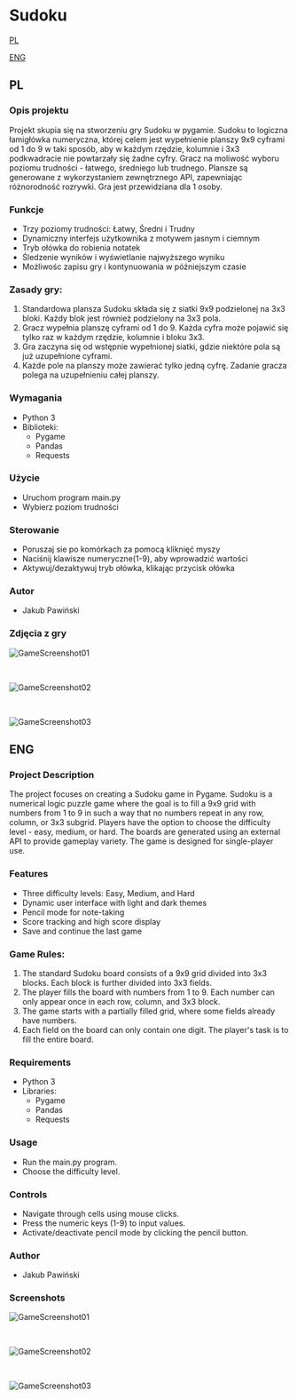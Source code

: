 # Sudoku

[PL](#pl)

[ENG](#eng)

## PL
   ### Opis projektu
   Projekt skupia się na stworzeniu gry Sudoku w pygamie. Sudoku to logiczna łamigłówka numeryczna, której celem jest wypełnienie planszy 9x9 cyframi od 1 do 9 w taki sposób, aby w każdym rzędzie, kolumnie i 3x3 podkwadracie nie powtarzały się żadne cyfry.
   Gracz na moliwość wyboru poziomu trudności - łatwego, średniego lub trudnego. Plansze są generowane z wykorzystaniem zewnętrznego API, zapewniając różnorodność rozrywki. Gra jest przewidziana dla 1 osoby.
   
   ### Funkcje
   - Trzy poziomy trudności: Łatwy, Średni i Trudny
   - Dynamiczny interfejs użytkownika z motywem jasnym i ciemnym
   - Tryb ołówka do robienia notatek
   - Śledzenie wyników i wyświetlanie najwyższego wyniku
   - Możliwośc zapisu gry i kontynuowania w późniejszym czasie
   
   ### Zasady gry:
   
   1. Standardowa plansza Sudoku składa się z siatki 9x9 podzielonej na 3x3 bloki. Każdy blok jest również podzielony na 3x3 pola.
   2. Gracz wypełnia planszę cyframi od 1 do 9. Każda cyfra może pojawić się tylko raz w każdym rzędzie, kolumnie i bloku 3x3.
   3. Gra zaczyna się od wstępnie wypełnionej siatki, gdzie niektóre pola są już uzupełnione cyframi.
   4. Każde pole na planszy może zawierać tylko jedną cyfrę. Zadanie gracza polega na uzupełnieniu całej planszy.

   ### Wymagania
   - Python 3
   - Biblioteki:
      - Pygame
      - Pandas
      - Requests

   ### Użycie
   - Uruchom program main.py
   - Wybierz poziom trudności

   ### Sterowanie
   - Poruszaj sie po komórkach za pomocą kliknięć myszy
   - Naciśnij klawisze numeryczne(1-9), aby wprowadzić wartości
   - Aktywuj/dezaktywuj tryb ołówka, klikając przycisk ołówka

   ### Autor
   - Jakub Pawiński

   ### Zdjęcia z gry
   ![GameScreenshot01](img/MainMenuTemplate.png)
   
   <br>

   ![GameScreenshot02](img/GameScreenshot01.png)

   <br>

   ![GameScreenshot03](img/GameScreenshot02.png)


## ENG

   ### Project Description

   The project focuses on creating a Sudoku game in Pygame. Sudoku is a numerical logic puzzle game where the goal is to fill a 9x9 grid with numbers from 1 to 9 in such a way that no numbers repeat in any row, column, or 3x3 subgrid. Players have the option to choose the difficulty level - easy, medium, or hard. The boards are generated using an external API to provide gameplay variety. The game is designed for single-player use.

   ### Features
   - Three difficulty levels: Easy, Medium, and Hard
   - Dynamic user interface with light and dark themes
   - Pencil mode for note-taking
   - Score tracking and high score display
   - Save and continue the last game

   ### Game Rules:
   1. The standard Sudoku board consists of a 9x9 grid divided into 3x3 blocks. Each block is further divided into 3x3 fields.
   2. The player fills the board with numbers from 1 to 9. Each number can only appear once in each row, column, and 3x3 block.
   3. The game starts with a partially filled grid, where some fields already have numbers.
   4. Each field on the board can only contain one digit. The player's task is to fill the entire board.

   ### Requirements

   - Python 3
   - Libraries:
      - Pygame
      - Pandas
      - Requests

   ### Usage
   - Run the main.py program.
   - Choose the difficulty level.

   ### Controls
   - Navigate through cells using mouse clicks.
   - Press the numeric keys (1-9) to input values.
   - Activate/deactivate pencil mode by clicking the pencil button.

   ### Author
   - Jakub Pawiński

   ### Screenshots

   ![GameScreenshot01](img/MainMenuTemplate.png)
   
   <br>

   ![GameScreenshot02](img/GameScreenshot01.png)

   <br>

   ![GameScreenshot03](img/GameScreenshot02.png)
